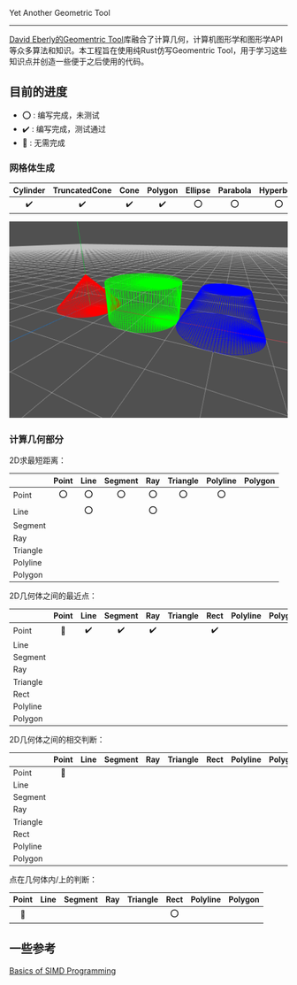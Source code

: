 Yet Another Geometric Tool

---

[David Eberly的Geomentric Tool](https://www.geometrictools.com/index.html)库融合了计算几何，计算机图形学和图形学API等众多算法和知识。本工程旨在使用纯Rust仿写Geomentric Tool，用于学习这些知识点并创造一些便于之后使用的代码。

## 目前的进度

* :o: : 编写完成，未测试
* :heavy_check_mark: : 编写完成，测试通过
* :no_entry_sign: : 无需完成

### 网格体生成

|Cylinder|TruncatedCone|Cone|Polygon|Ellipse|Parabola|Hyperbola|
|:------:|:-----------:|:--:|:-----:|:-----:|:------:|:-------:|
|:heavy_check_mark:|:heavy_check_mark:|:heavy_check_mark:|:heavy_check_mark:|:o:|:o:|:o:|

![mesh_generate](./snapshot/mesh_generate.png)

### 计算几何部分

2D求最短距离：

||Point|Line|Segment|Ray|Triangle|Polyline|Polygon|
|:-|:--:|:--:|:-----:|:--:|:------:|:------:|:-----:|
|Point|:o:|:o:|:o:|:o:|:o:|:o:|
|Line||:o:||:o:|||
|Segment|||||||
|Ray|||||||
|Triangle|||||||
|Polyline|||||||
|Polygon|||||||


2D几何体之间的最近点：

||Point|Line|Segment|Ray|Triangle|Rect|Polyline|Polygon|
|:-|:--:|:--:|:-----:|:--:|:------:|:--:|:------:|:-----:|
|Point|:no_entry_sign:|:heavy_check_mark:|:heavy_check_mark:|:heavy_check_mark:||:heavy_check_mark:|
|Line|||||||
|Segment|||||||
|Ray|||||||
|Triangle|||||||
|Rect|||||||
|Polyline|||||||
|Polygon|||||||

2D几何体之间的相交判断：

||Point|Line|Segment|Ray|Triangle|Rect|Polyline|Polygon|
|:-|:--:|:--:|:-----:|:--:|:------:|:--:|:------:|:-----:|
|Point|:no_entry_sign:||||||
|Line|||||||
|Segment|||||||
|Ray|||||||
|Triangle|||||||
|Rect|||||||
|Polyline|||||||
|Polygon|||||||

点在几何体内/上的判断：

|Point|Line|Segment|Ray|Triangle|Rect|Polyline|Polygon|
|:--:|:--:|:-----:|:--:|:------:|:--:|:------:|:-----:|
|:no_entry_sign:|||||:o:|

## 一些参考

[Basics of SIMD Programming](http://www.cs.uu.nl/docs/vakken/magr/2017-2018/files/SIMD%20Tutorial.pdf)